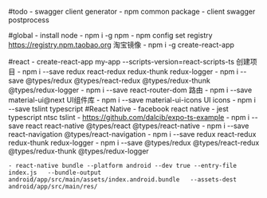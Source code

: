 #todo
    - swagger client generator
    - npm common package
    - client swagger postprocess

#global
    - install node
    - npm i -g npm
    - npm config set registry https://registry.npm.taobao.org 淘宝镜像
    - npm i -g create-react-app 
    
#react
    - create-react-app my-app --scripts-version=react-scripts-ts 创建项目
    - npm i --save redux react-redux redux-thunk redux-logger 
    - npm i --save @types/redux @types/react-redux @types/redux-thunk @types/redux-logger
    - npm i --save react-router-dom 路由
    - npm i --save material-ui@next UI组件库
    - npm i --save material-ui-icons UI icons
    - npm i --save tslint typescript 
#React Native
    - facebook react native
    - jest typescript ntsc tslint
    - https://github.com/dalcib/expo-ts-example
    - npm i --save react react-native @types/react @types/react-native 
    - npm i --save react-navigation @types/react-navigation
    - npm i --save redux react-redux redux-thunk redux-logger 
    - npm i --save @types/redux @types/react-redux @types/redux-thunk @types/redux-logger
    
    - react-native bundle --platform android --dev true --entry-file index.js   --bundle-output android/app/src/main/assets/index.android.bundle   --assets-dest android/app/src/main/res/